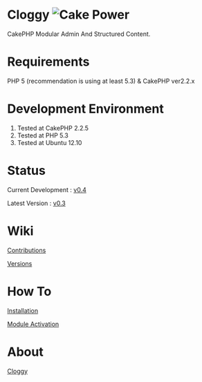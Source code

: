 Cloggy ![Cake Power](https://raw.github.com/cakephp/cakephp/master/lib/Cake/Console/Templates/skel/webroot/img/cake.power.gif)
====

CakePHP Modular Admin And Structured Content.

Requirements
============

PHP 5 (recommendation is using at least 5.3) & CakePHP ver2.2.x

Development Environment
=======================

1. Tested at CakePHP 2.2.5
2. Tested at PHP 5.3
3. Tested at Ubuntu 12.10

Status
======

Current Development : [v0.4](https://github.com/hiraq/Cloggy/tree/dev)

Latest Version : [v0.3](https://github.com/hiraq/Cloggy/tree/v0.3)

Wiki
====

[Contributions](https://github.com/hiraq/Cloggy/wiki/Contributions)

[Versions](https://github.com/hiraq/Cloggy/wiki/Versions)

How To
====

[Installation](https://gist.github.com/4515725)

[Module Activation](https://gist.github.com/4515735)


About
====

[Cloggy](http://hiraq.github.com/Cloggy/)
